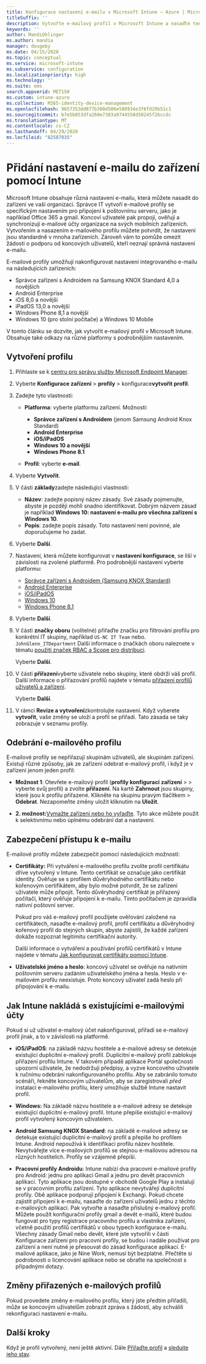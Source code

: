 ```yaml
---
title: Konfigurace nastavení e-mailu v Microsoft Intune – Azure | Microsoft Docs
titleSuffix: ''
description: Vytvořte e-mailový profil v Microsoft Intune a nasaďte tento profil na zařízení s Androidem pro správce zařízení, Android Enterprise, iOS, iPadOS a Windows. Použijte e-mailové profily ke konfiguraci běžných nastavení e-mailu, včetně e-mailového serveru a metod ověřování pro připojení k firemnímu e-mailu na zařízeních,
keywords: ''
author: MandiOhlinger
ms.author: mandia
manager: dougeby
ms.date: 04/15/2020
ms.topic: conceptual
ms.service: microsoft-intune
ms.subservice: configuration
ms.localizationpriority: high
ms.technology: ''
ms.suite: ems
search.appverid: MET150
ms.custom: intune-azure
ms.collection: M365-identity-device-management
ms.openlocfilehash: 9657353dd877b380d506e588934e3f6fd29b51c1
ms.sourcegitcommit: b7e5b053dfa260e7383a9744558d50245f2bccdc
ms.translationtype: MT
ms.contentlocale: cs-CZ
ms.lasthandoff: 04/29/2020
ms.locfileid: "82587035"
---
```

# <a name="add-email-settings-to-devices-using-intune"></a>Přidání nastavení e-mailu do zařízení pomocí Intune

Microsoft Intune obsahuje různá nastavení e-mailu, která můžete nasadit do zařízení ve vaší organizaci. Správce IT vytvoří e-mailové profily se specifickým nastavením pro připojení k poštovnímu serveru, jako je například Office 365 a gmail. Koncoví uživatelé pak propojí, ověřují a synchronizují e-mailové účty organizace na svých mobilních zařízeních. Vytvořením a nasazením e-mailového profilu můžete potvrdit, že nastavení jsou standardně v mnoha zařízeních. Zároveň vám to pomůže omezit žádosti o podporu od koncových uživatelů, kteří neznají správná nastavení e-mailu.

E-mailové profily umožňují nakonfigurovat nastavení integrovaného e-mailu na následujících zařízeních:

- Správce zařízení s Androidem na Samsung KNOX Standard 4,0 a novějších
- Android Enterprise
- iOS 8,0 a novější
- iPadOS 13,0 a novější
- Windows Phone 8,1 a novější
- Windows 10 (pro stolní počítače) a Windows 10 Mobile

V tomto článku se dozvíte, jak vytvořit e-mailový profil v Microsoft Intune. Obsahuje také odkazy na různé platformy s podrobnějším nastavením.

## <a name="create-the-profile"></a>Vytvoření profilu

1. Přihlaste se k [centru pro správu služby Microsoft Endpoint Manager](https://go.microsoft.com/fwlink/?linkid=2109431).
2. Vyberte **Konfigurace zařízení** > **profily** > konfigurace**vytvořit profil**.
3. Zadejte tyto vlastnosti:

    - **Platforma**: vyberte platformu zařízení. Možnosti:  

        - **Správce zařízení s Androidem** (jenom Samsung Android Knox Standard)
        - **Android Enterprise**
        - **iOS/iPadOS**
        - **Windows 10 a novější**
        - **Windows Phone 8.1**

    - **Profil**: vyberte **e-mail**.

4. Vyberte **Vytvořit**.
5. V části **základy**zadejte následující vlastnosti:

    - **Název**: zadejte popisný název zásady. Své zásady pojmenujte, abyste je později mohli snadno identifikovat. Dobrým názvem zásad je například **Windows 10: nastavení e-mailu pro všechna zařízení s Windows 10**.
    - **Popis**: zadejte popis zásady. Toto nastavení není povinné, ale doporučujeme ho zadat.

6. Vyberte **Další**.

7. Nastavení, která můžete konfigurovat v **nastavení konfigurace**, se liší v závislosti na zvolené platformě. Pro podrobnější nastavení vyberte platformu:

    - [Správce zařízení s Androidem (Samsung KNOX Standard)](email-settings-android.md)
    - [Android Enterprise](email-settings-android-enterprise.md)
    - [iOS/iPadOS](email-settings-ios.md)
    - [Windows 10](email-settings-windows-10.md)
    - [Windows Phone 8.1](email-settings-windows-phone-8-1.md)

8. Vyberte **Další**.
9. V části **značky oboru** (volitelné) přiřaďte značku pro filtrování profilu pro konkrétní IT skupiny, například `US-NC IT Team` nebo. `JohnGlenn_ITDepartment` Další informace o značkách oboru naleznete v tématu [použití značek RBAC a Scope pro distribuci](../fundamentals/scope-tags.md).

    Vyberte **Další**.

10. V části **přiřazení**vyberte uživatele nebo skupiny, které obdrží váš profil. Další informace o přiřazování profilů najdete v tématu [přiřazení profilů uživatelů a zařízení](device-profile-assign.md).

    Vyberte **Další**.

11. V rámci **Revize a vytvoření**zkontrolujte nastavení. Když vyberete **vytvořit**, vaše změny se uloží a profil se přiřadí. Tato zásada se taky zobrazuje v seznamu profily.

## <a name="remove-an-email-profile"></a>Odebrání e-mailového profilu

E-mailové profily se nepřiřazují skupinám uživatelů, ale skupinám zařízení. Existují různé způsoby, jak ze zařízení odebrat e-mailový profil, i když je v zařízení jenom jeden profil:

- **Možnost 1**: Otevřete e-mailový profil (**profily konfigurací** **zařízení** > > vyberte svůj profil) a zvolte **přiřazení**. Na kartě **Zahrnout** jsou skupiny, které jsou k profilu přiřazené. Klikněte na skupinu pravým tlačítkem > **Odebrat**. Nezapomeňte změny uložit kliknutím na **Uložit**.

- **2. možnost:**[Vymažte zařízení nebo ho vyřaďte](../remote-actions/devices-wipe.md). Tyto akce můžete použít k selektivnímu nebo úplnému odebrání dat a nastavení.

## <a name="secure-email-access"></a>Zabezpečení přístupu k e-mailu

E-mailové profily můžete zabezpečit pomocí následujících možností:

- **Certifikáty:** Při vytváření e-mailového profilu zvolíte profil certifikátu dříve vytvořený v Intune. Tento certifikát se označuje jako certifikát identity. Ověřuje se s profilem důvěryhodného certifikátu nebo kořenovým certifikátem, aby bylo možné potvrdit, že se zařízení uživatele může připojit. Tento důvěryhodný certifikát je přiřazený počítači, který ověřuje připojení k e-mailu. Tímto počítačem je zpravidla nativní poštovní server.

  Pokud pro váš e-mailový profil použijete ověřování založené na certifikátech, nasaďte e-mailový profil, profil certifikátu a důvěryhodný kořenový profil do stejných skupin, abyste zajistili, že každé zařízení dokáže rozpoznat legitimitu certifikační autority.

  Další informace o vytváření a používání profilů certifikátů v Intune najdete v tématu [Jak konfigurovat certifikáty pomocí Intune](../protect/certificates-configure.md).

- **Uživatelské jméno a heslo**: koncový uživatel se ověřuje na nativním poštovním serveru zadáním uživatelského jména a hesla. Heslo v e-mailovém profilu neexistuje. Proto koncový uživatel zadá heslo při připojování k e-mailu.

## <a name="how-intune-handles-existing-email-accounts"></a>Jak Intune nakládá s existujícími e-mailovými účty

Pokud si už uživatel e-mailový účet nakonfiguroval, přiřadí se e-mailový profil jinak, a to v závislosti na platformě.

- **iOS/iPadOS**: na základě názvu hostitele a e-mailové adresy se detekuje existující duplicitní e-mailový profil. Duplicitní e-mailový profil zablokuje přiřazení profilu Intune. V takovém případě aplikace Portál společnosti upozorní uživatele, že nedodržují předpisy, a vyzve koncového uživatele k ručnímu odebrání nakonfigurovaného profilu. Aby se zabránilo tomuto scénáři, řekněte koncovým uživatelům, aby se zaregistrovali *před* instalací e-mailového profilu, který umožňuje službě Intune nastavit profil.

- **Windows:** Na základě názvu hostitele a e-mailové adresy se detekuje existující duplicitní e-mailový profil. Intune přepíše existující e-mailový profil vytvořený koncovým uživatelem.

- **Android Samsung KNOX Standard**: na základě e-mailové adresy se detekuje existující duplicitní e-mailový profil a přepíše ho profilem Intune. Android nepoužívá k identifikaci profilu název hostitele. Nevytvářejte více e-mailových profilů se stejnou e-mailovou adresou na různých hostitelích. Profily se vzájemně přepíší.

- **Pracovní profily Androidu**: Intune nabízí dva pracovní e-mailové profily pro Android: jednu pro aplikaci Gmail a jednu pro devět pracovních aplikací. Tyto aplikace jsou dostupné v obchodě Google Play a instalují se v pracovním profilu zařízení. Tyto aplikace nevytvářejí duplicitní profily. Obě aplikace podporují připojení k Exchangi. Pokud chcete zajistit připojení k e-mailu, nasaďte do zařízení uživatelů jednu z těchto e-mailových aplikací. Pak vytvořte a nasaďte příslušný e-mailový profil. Můžete použít konfigurační profily gmail a devět e-mailů, které budou fungovat pro typy registrace pracovního profilu a vlastníka zařízení, včetně použití profilů certifikátů v obou typech konfigurace e-mailu. Všechny zásady Gmail nebo devět, které jste vytvořili v části Konfigurace zařízení pro pracovní profily, se budou i nadále používat pro zařízení a není nutné je přesouvat do zásad konfigurace aplikací. E-mailové aplikace, jako je Nine Work, nemusí být bezplatné. Přečtěte si podrobnosti o licencování aplikace nebo se obraťte na společnost s případnými dotazy. 

## <a name="changes-to-assigned-email-profiles"></a>Změny přiřazených e-mailových profilů

Pokud provedete změny e-mailového profilu, který jste předtím přiřadili, může se koncovým uživatelům zobrazit zpráva s žádostí, aby schválili rekonfiguraci nastavení e-mailu.

## <a name="next-steps"></a>Další kroky

Když je profil vytvořený, není ještě aktivní. Dále [Přiřaďte profil](device-profile-assign.md) a [sledujte jeho stav](device-profile-monitor.md).
